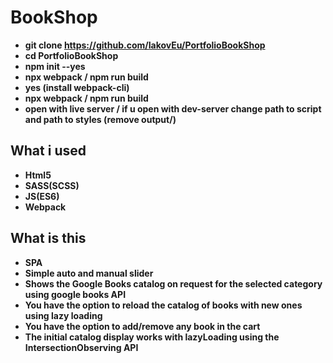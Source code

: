 # BookShop
- **git clone https://github.com/IakovEu/PortfolioBookShop**
- **cd PortfolioBookShop**
- **npm init --yes**
- **npx webpack / npm run build**
- **yes (install webpack-cli)**
- **npx webpack / npm run build**
- **open with live server / if u open with dev-server change path to script and path to styles (remove output/)**

## What i used
- **Html5**
- **SASS(SCSS)**
- **JS(ES6)**
- **Webpack**

## What is this
- **SPA**
- **Simple auto and manual slider**
- **Shows the Google Books catalog on request for the selected category using google books API**
- **You have the option to reload the catalog of books with new ones using lazy loading**
- **You have the option to add/remove any book in the cart**
- **The initial catalog display works with lazyLoading using the IntersectionObserving API**
